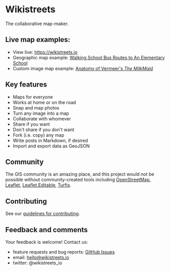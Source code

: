 # Wikistreets

The collaborative map-maker.

## Live map examples:

- View live: https://wikistreets.io
- Geographic map example: [Walking School Bus Routes to An Elementary School](https://wikistreets.io/map/e94b632b-e932-4b8e-a262-a388219212fc)
- Custom image map example: [Anatomy of Vermeer's _The MilkMaid_](https://wikistreets.io/map/0e54d5e0-6d66-4a51-ba2c-4316956dc40f)

## Key features

- Maps for everyone
- Works at home or on the road
- Snap and map photos
- Turn any image into a map
- Collaborate with whomever
- Share if you want
- Don't share if you don't want
- Fork (i.e. copy) any map
- Write posts in Markdown, if desired
- Import and export data as GeoJSON

## Community

The GIS community is an amazing place, and this project would not be possible without community-created tools including [OpenStreetMap](https://openstreetmap.org), [Leaflet](https://leafletjs.com), [Leaflet.Editable](https://github.com/Leaflet/Leaflet.Editable), [Turfjs](https://github.com/Turfjs).

## Contributing

See our [guidelines for contributing](CONTRIBUTING.md).

## Feedback and comments

Your feedback is welcome! Contact us:

- feature requests and bug reports: [GitHub Issues](https://github.com/wikistreets/wikistreets/issues)
- email: hello@wikistreets.io
- twitter: @wikistreets_io
